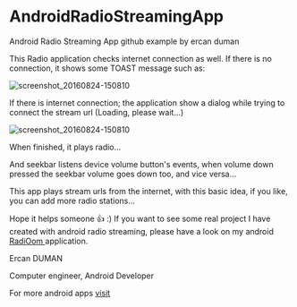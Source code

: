 # AndroidRadioStreamingApp
Android Radio Streaming App github example by ercan duman

This Radio application checks internet connection as well. If there is no connection, it shows some TOAST message such as:

![screenshot_20160824-150810](https://cloud.githubusercontent.com/assets/11629459/19215120/cd46bc58-8d9d-11e6-9651-4b7dbd220f42.png)

If there is internet connection; the application show a dialog while trying to connect the stream url
(Loading, please wait...)

![screenshot_20160824-150810](https://cloud.githubusercontent.com/assets/11629459/19215119/cd450548-8d9d-11e6-8964-890f32bed0fd.png)

When finished, it plays radio...

And seekbar listens device volume button's events, when volume down pressed the seekbar volume goes down too, and vice versa...

This app plays stream urls from the internet, with this basic idea, if you like, you can add more radio stations...

Hope it helps someone :+1: :) If you want to see some real project I have created with android radio streaming, 
please have a look on my android [RadiOom ]( https://play.google.com/store/apps/details?id=ercanduman.radioom&hl=en) application.


Ercan DUMAN

Computer engineer, Android Developer

For more android apps [visit](https://play.google.com/store/search?q=ercanduman)
